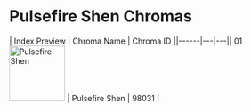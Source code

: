 # Pulsefire Shen Chromas

| Index  Preview | Chroma Name | Chroma ID ||------|---|---|| 01  <img src='https://raw.communitydragon.org/latest/plugins/rcp-be-lol-game-data/global/default/v1/champion-chroma-images/98/98031.png' alt='Pulsefire Shen' width='100'> | Pulsefire Shen | 98031 |